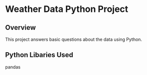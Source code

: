<h1>Weather Data Python Project</h1>

<h2>Overview</h2>
This project answers basic questions about the data using Python.

<h2>Python Libaries Used</h2>
pandas
